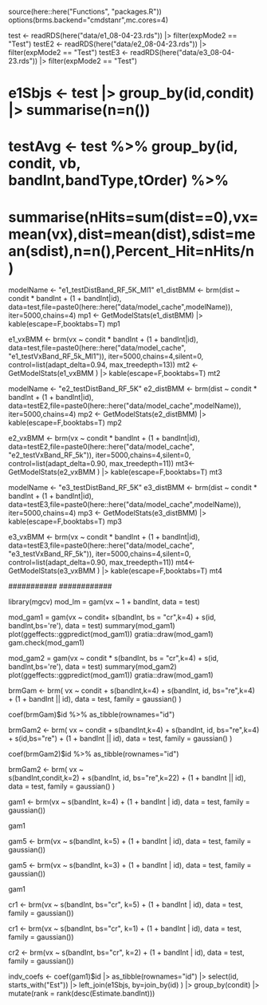 
source(here::here("Functions", "packages.R"))
options(brms.backend="cmdstanr",mc.cores=4)


test <- readRDS(here("data/e1_08-04-23.rds")) |> filter(expMode2 == "Test") 
testE2 <- readRDS(here("data/e2_08-04-23.rds")) |> filter(expMode2 == "Test") 
testE3 <- readRDS(here("data/e3_08-04-23.rds")) |> filter(expMode2 == "Test") 



# e1Sbjs <- test |> group_by(id,condit) |> summarise(n=n())
# testAvg <- test %>% group_by(id, condit, vb, bandInt,bandType,tOrder) %>%
#   summarise(nHits=sum(dist==0),vx=mean(vx),dist=mean(dist),sdist=mean(sdist),n=n(),Percent_Hit=nHits/n)


modelName <- "e1_testDistBand_RF_5K_Ml1"
e1_distBMM <- brm(dist ~ condit * bandInt + (1 + bandInt|id),
                      data=test,file=paste0(here::here("data/model_cache",modelName)),
                      iter=5000,chains=4)
mp1 <- GetModelStats(e1_distBMM) |> kable(escape=F,booktabs=T)
mp1

e1_vxBMM <- brm(vx ~ condit * bandInt + (1 + bandInt|id),
                        data=test,file=paste0(here::here("data/model_cache", "e1_testVxBand_RF_5k_Ml1")),
                        iter=5000,chains=4,silent=0,
                        control=list(adapt_delta=0.94, max_treedepth=13))
mt2 <-GetModelStats(e1_vxBMM ) |> kable(escape=F,booktabs=T)
mt2


modelName <- "e2_testDistBand_RF_5K"
e2_distBMM <- brm(dist ~ condit * bandInt + (1 + bandInt|id),
                      data=testE2,file=paste0(here::here("data/model_cache",modelName)),
                      iter=5000,chains=4)
mp2 <- GetModelStats(e2_distBMM) |> kable(escape=F,booktabs=T)
mp2

e2_vxBMM <- brm(vx ~ condit * bandInt + (1 + bandInt|id),
                        data=testE2,file=paste0(here::here("data/model_cache", "e2_testVxBand_RF_5k")),
                        iter=5000,chains=4,silent=0,
                        control=list(adapt_delta=0.90, max_treedepth=11))
mt3<-GetModelStats(e2_vxBMM ) |> kable(escape=F,booktabs=T)
mt3









modelName <- "e3_testDistBand_RF_5K"
e3_distBMM <- brm(dist ~ condit * bandInt + (1 + bandInt|id),
                      data=testE3,file=paste0(here::here("data/model_cache",modelName)),
                      iter=5000,chains=4)
mp3 <- GetModelStats(e3_distBMM) |> kable(escape=F,booktabs=T)
mp3

e3_vxBMM <- brm(vx ~ condit * bandInt + (1 + bandInt|id),
                        data=testE3,file=paste0(here::here("data/model_cache", "e3_testVxBand_RF_5k")),
                        iter=5000,chains=4,silent=0,
                        control=list(adapt_delta=0.90, max_treedepth=11))
mt4<-GetModelStats(e3_vxBMM ) |> kable(escape=F,booktabs=T)
mt4






###########
############


library(mgcv)
mod_lm = gam(vx ~ 1 + bandInt, data = test)

mod_gam1 = gam(vx ~ condit+ s(bandInt, bs = "cr",k=4) + s(id, bandInt,bs='re'), data = test)
summary(mod_gam1)
plot(ggeffects::ggpredict(mod_gam1))
gratia::draw(mod_gam1)
gam.check(mod_gam1)


mod_gam2 = gam(vx ~ condit * s(bandInt, bs = "cr",k=4) + s(id, bandInt,bs='re'), data = test)
summary(mod_gam2)
plot(ggeffects::ggpredict(mod_gam1))
gratia::draw(mod_gam1)

brmGam <- brm(
  vx ~ condit + 
    s(bandInt,k=4) +
    s(bandInt, id, bs="re",k=4) + 
    (1 + bandInt || id), 
  data = test, 
  family = gaussian()
)

coef(brmGam)$id %>% as_tibble(rownames="id") 



brmGam2 <- brm(
  vx ~ condit + 
    s(bandInt,k=4) +
    s(bandInt, id, bs="re",k=4) + 
    s(id,bs="re") + 
    (1 + bandInt || id), 
  data = test, 
  family = gaussian()
)


coef(brmGam2)$id %>% as_tibble(rownames="id") 


brmGam2 <- brm(
  vx ~  
    s(bandInt,condit,k=2) +
    s(bandInt, id, bs="re",k=22) + 
    (1 + bandInt || id), 
  data = test, 
  family = gaussian()
)

gam1 <- brm(vx ~ s(bandInt, k=4) + (1 + bandInt | id), 
    data = test, 
    family = gaussian())

gam1

gam5 <- brm(vx ~ s(bandInt, k=5) + (1 + bandInt | id), 
            data = test, 
            family = gaussian())

gam5 <- brm(vx ~ s(bandInt, k=3) + (1 + bandInt | id), 
            data = test, 
            family = gaussian())

gam1


cr1 <- brm(vx ~ s(bandInt, bs="cr", k=5) + (1 + bandInt | id),
    data = test, 
    family = gaussian())



cr1 <- brm(vx ~ s(bandInt, bs="cr", k=1) + (1 + bandInt | id),
           data = test, 
           family = gaussian())




cr2 <- brm(vx ~ s(bandInt, bs="cr", k=2) + (1 + bandInt | id),
           data = test, 
           family = gaussian())




indv_coefs <- coef(gam1)$id |> 
  as_tibble(rownames="id") |> 
  select(id, starts_with("Est")) |>
  left_join(e1Sbjs, by=join_by(id) ) |> 
  group_by(condit) |> 
  mutate(rank = rank(desc(Estimate.bandInt))) 



